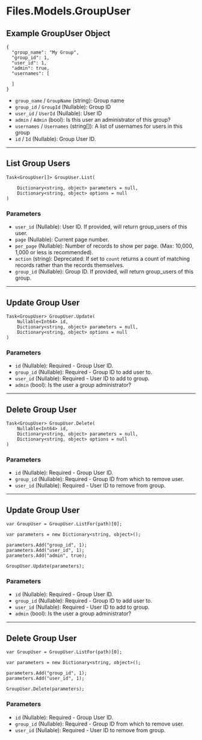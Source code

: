 # Files.Models.GroupUser

## Example GroupUser Object

```
{
  "group_name": "My Group",
  "group_id": 1,
  "user_id": 1,
  "admin": true,
  "usernames": [

  ]
}
```

* `group_name` / `GroupName`  (string): Group name
* `group_id` / `GroupId`  (Nullable<Int64>): Group ID
* `user_id` / `UserId`  (Nullable<Int64>): User ID
* `admin` / `Admin`  (bool): Is this user an administrator of this group?
* `usernames` / `Usernames`  (string[]): A list of usernames for users in this group
* `id` / `Id`  (Nullable<Int64>): Group User ID.


---

## List Group Users

```
Task<GroupUser[]> GroupUser.List(
    
    Dictionary<string, object> parameters = null,
    Dictionary<string, object> options = null
)
```

### Parameters

* `user_id` (Nullable<Int64>): User ID.  If provided, will return group_users of this user.
* `page` (Nullable<Int64>): Current page number.
* `per_page` (Nullable<Int64>): Number of records to show per page.  (Max: 10,000, 1,000 or less is recommended).
* `action` (string): Deprecated: If set to `count` returns a count of matching records rather than the records themselves.
* `group_id` (Nullable<Int64>): Group ID.  If provided, will return group_users of this group.


---

## Update Group User

```
Task<GroupUser> GroupUser.Update(
    Nullable<Int64> id, 
    Dictionary<string, object> parameters = null,
    Dictionary<string, object> options = null
)
```

### Parameters

* `id` (Nullable<Int64>): Required - Group User ID.
* `group_id` (Nullable<Int64>): Required - Group ID to add user to.
* `user_id` (Nullable<Int64>): Required - User ID to add to group.
* `admin` (bool): Is the user a group administrator?


---

## Delete Group User

```
Task<GroupUser> GroupUser.Delete(
    Nullable<Int64> id, 
    Dictionary<string, object> parameters = null,
    Dictionary<string, object> options = null
)
```

### Parameters

* `id` (Nullable<Int64>): Required - Group User ID.
* `group_id` (Nullable<Int64>): Required - Group ID from which to remove user.
* `user_id` (Nullable<Int64>): Required - User ID to remove from group.


---

## Update Group User

```
var GroupUser = GroupUser.ListFor(path)[0];

var parameters = new Dictionary<string, object>();

parameters.Add("group_id", 1);
parameters.Add("user_id", 1);
parameters.Add("admin", true);

GroupUser.Update(parameters);
```

### Parameters

* `id` (Nullable<Int64>): Required - Group User ID.
* `group_id` (Nullable<Int64>): Required - Group ID to add user to.
* `user_id` (Nullable<Int64>): Required - User ID to add to group.
* `admin` (bool): Is the user a group administrator?


---

## Delete Group User

```
var GroupUser = GroupUser.ListFor(path)[0];

var parameters = new Dictionary<string, object>();

parameters.Add("group_id", 1);
parameters.Add("user_id", 1);

GroupUser.Delete(parameters);
```

### Parameters

* `id` (Nullable<Int64>): Required - Group User ID.
* `group_id` (Nullable<Int64>): Required - Group ID from which to remove user.
* `user_id` (Nullable<Int64>): Required - User ID to remove from group.
